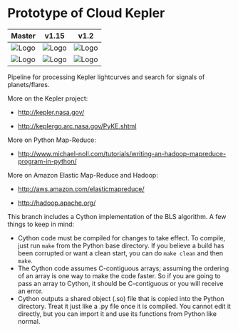 Prototype of Cloud Kepler
=========================
| Master | v1.15 | v1.2 |
| :----: | :------------: | :--: |
| ![Logo](https://travis-ci.org/openEXO/cloud-kepler.svg?branch=master) | ![Logo](https://travis-ci.org/openEXO/cloud-kepler.svg?branch=v1.15) | ![Logo](https://travis-ci.org/openEXO/cloud-kepler.svg?branch=v1.2) |
| ![Logo](https://readthedocs.org/projects/cloud-kepler/badge/?version=master) | ![Logo](https://readthedocs.org/projects/cloud-kepler/badge/?version=v1.15) | ![Logo](https://readthedocs.org/projects/cloud-kepler/badge/?version=v1.2) |

Pipeline for processing Kepler lightcurves and search for signals of planets/flares.

More on the Kepler project:
* http://kepler.nasa.gov/

* http://keplergo.arc.nasa.gov/PyKE.shtml

More on Python Map-Reduce:
* http://www.michael-noll.com/tutorials/writing-an-hadoop-mapreduce-program-in-python/

More on Amazon Elastic Map-Reduce and Hadoop:
* http://aws.amazon.com/elasticmapreduce/

* http://hadoop.apache.org/


This branch includes a Cython implementation of the BLS algorithm. A few 
things to keep in mind:

* Cython code must be compiled for changes to take effect. To compile, just run
  `make` from the Python base directory. If you believe a build has been corrupted
  or want a clean start, you can do `make clean` and then `make`.
* The Cython code assumes C-contiguous arrays; assuming the ordering of an array is
  one way to make the code faster. So if you are going to pass an array to Cython,
  it should be C-contiguous or you will receive an error.
* Cython outputs a shared object (.so) file that is copied into the Python directory.
  Treat it just like a .py file once it is compiled. You cannot edit it directly,
  but you can import it and use its functions from Python like normal.

